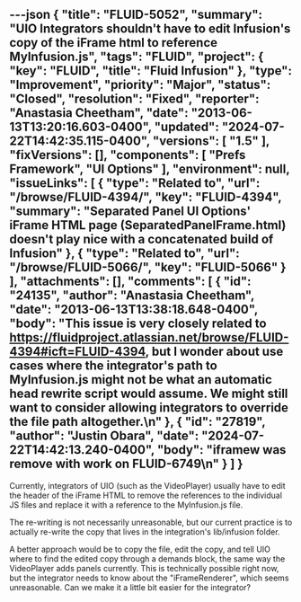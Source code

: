 ---json
{
  "title": "FLUID-5052",
  "summary": "UIO Integrators shouldn't have to edit Infusion's copy of the iFrame html to reference MyInfusion.js",
  "tags": "FLUID",
  "project": {
    "key": "FLUID",
    "title": "Fluid Infusion"
  },
  "type": "Improvement",
  "priority": "Major",
  "status": "Closed",
  "resolution": "Fixed",
  "reporter": "Anastasia Cheetham",
  "date": "2013-06-13T13:20:16.603-0400",
  "updated": "2024-07-22T14:42:35.115-0400",
  "versions": [
    "1.5"
  ],
  "fixVersions": [],
  "components": [
    "Prefs Framework",
    "UI Options"
  ],
  "environment": null,
  "issueLinks": [
    {
      "type": "Related to",
      "url": "/browse/FLUID-4394/",
      "key": "FLUID-4394",
      "summary": "Separated Panel UI Options' iFrame HTML page (SeparatedPanelFrame.html) doesn't play nice with a concatenated build of Infusion"
    },
    {
      "type": "Related to",
      "url": "/browse/FLUID-5066/",
      "key": "FLUID-5066"
    }
  ],
  "attachments": [],
  "comments": [
    {
      "id": "24135",
      "author": "Anastasia Cheetham",
      "date": "2013-06-13T13:38:18.648-0400",
      "body": "This issue is very closely related to <https://fluidproject.atlassian.net/browse/FLUID-4394#icft=FLUID-4394>, but I wonder about use cases where the integrator's path to MyInfusion.js might not be what an automatic head rewrite script would assume. We might still want to consider allowing integrators to override the file path altogether.\n"
    },
    {
      "id": "27819",
      "author": "Justin Obara",
      "date": "2024-07-22T14:42:13.240-0400",
      "body": "iframew was remove with work on FLUID-6749\n"
    }
  ]
}
---
Currently, integrators of UIO (such as the VideoPlayer) usually have to edit the header of the iFrame HTML to remove the references to the individual JS files and replace it with a reference to the MyInfusion.js file.

The re-writing is not necessarily unreasonable, but our current practice is to actually re-write the copy that lives in the integration's lib/infusion folder.

A better approach would be to copy the file, edit the copy, and tell UIO where to find the edited copy through a demands block, the same way the VideoPlayer adds panels currently. This is technically possible right now, but the integrator needs to know about the "iFrameRenderer", which seems unreasonable. Can we make it a little bit easier for the integrator?

        
